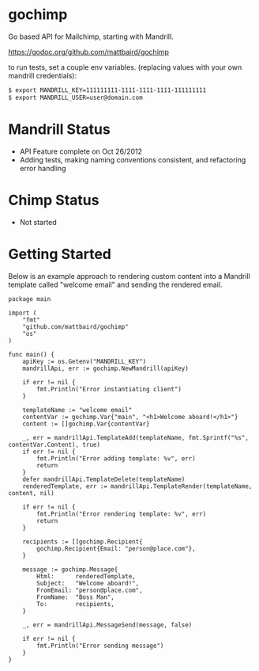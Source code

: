 gochimp
=======

Go based API for Mailchimp, starting with Mandrill.

https://godoc.org/github.com/mattbaird/gochimp


to run tests, set a couple env variables.
(replacing values with your own mandrill credentials):
```bash
$ export MANDRILL_KEY=111111111-1111-1111-1111-111111111
$ export MANDRILL_USER=user@domain.com
```

Mandrill Status
===============
* API Feature complete on Oct 26/2012
* Adding tests, making naming conventions consistent, and refactoring error handling

Chimp Status
============
* Not started

Getting Started
===============
Below is an example approach to rendering custom content into a Mandrill
template called "welcome email" and sending the rendered email.

```
package main

import (
	"fmt"
	"github.com/mattbaird/gochimp"
	"os"
)

func main() {
	apiKey := os.Getenv("MANDRILL_KEY")
	mandrillApi, err := gochimp.NewMandrill(apiKey)

	if err != nil {
		fmt.Println("Error instantiating client")
	}

	templateName := "welcome email"
	contentVar := gochimp.Var{"main", "<h1>Welcome aboard!</h1>"}
	content := []gochimp.Var{contentVar}

	_, err = mandrillApi.TemplateAdd(templateName, fmt.Sprintf("%s", contentVar.Content), true)
	if err != nil {
		fmt.Println("Error adding template: %v", err)
		return
	}
	defer mandrillApi.TemplateDelete(templateName)
	renderedTemplate, err := mandrillApi.TemplateRender(templateName, content, nil)

	if err != nil {
		fmt.Println("Error rendering template: %v", err)
		return
	}

	recipients := []gochimp.Recipient{
		gochimp.Recipient{Email: "person@place.com"},
	}

	message := gochimp.Message{
		Html:      renderedTemplate,
		Subject:   "Welcome aboard!",
		FromEmail: "person@place.com",
		FromName:  "Boss Man",
		To:        recipients,
	}

	_, err = mandrillApi.MessageSend(message, false)

	if err != nil {
		fmt.Println("Error sending message")
	}
}

```
